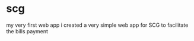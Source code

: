 # scg
my very first web app
 i created a very simple web app for SCG to facilitate the bills payment

